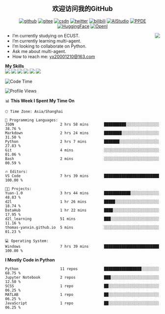 <h2 align="center"> 欢迎访问我的GitHub</h2>

<p align="center">
  <a href="https://github.com/thomas-yanxin"><img src="https://img.shields.io/badge/GitHub-24292e" alt="github"></a>
  <a href="https://gitee.com/yanxin_thomas"><img src="https://img.shields.io/badge/Gitee-fe7300" alt="gitee"></a>
  <a href="https://blog.csdn.net/Mefishes"><img src="https://img.shields.io/badge/CSDN-cf000e" alt="csdn"></a>
  <a href="https://twitter.com/thomas_yanxin"><img src="https://img.shields.io/badge/Twitter-6495ED" alt="twitter"></a>
  <a href="https://space.bilibili.com/438539054?from=search&seid=8236420690670187274"><img src="https://img.shields.io/badge/-bilibili-blue" alt="bilibili"></a>
  <a href="https://aistudio.baidu.com/aistudio/personalcenter/thirdview/383005"><img src="https://img.shields.io/badge/-AIStudio-9cf" alt="AIStudio"></a>
  <a href="https://www.paddlepaddle.org.cn/ppdemd?n=/ppdemd/%E9%A2%9C%E9%91%AB"><img src="https://img.shields.io/badge/-PPDE-brightgreen" alt="PPDE"></a>
  <a href="https://huggingface.co/thomas-yanxin"><img src="https://img.shields.io/badge/-HuggingFace-yellow" alt="HuggingFace"></a>
  <a href="https://git.openi.org.cn/thomas-yanxin"><img src="https://img.shields.io/badge/-OpenI-337AFF" alt="OpenI"></a>
 
</p>

 <img align="right" src="https://github-readme-stats.vercel.app/api?username=thomas-yanxin&count_private=true&show_icons=true&bg_color=15,f2f7fd,E0EAFC" />


<!--
**thomas-yanxin/thomas-yanxin** is a  _special_  repository because its `README.md` (this file) appears on your GitHub profile.

Here are some ideas to get you started:
-->

-  I’m currently studying on ECUST.
-  I’m currently learning multi-agent.
-  I’m looking to collaborate on Python.
-  Ask me about multi-agent.
-  How to reach me: yx20001210@163.com


 **My Skills**  
![](https://img.shields.io/badge/-Python-3e74a2?style=flat-square&logo=Python&logoColor=fff)
![](https://img.shields.io/badge/-Matlab-FF4040?style=flat-square&logo=Matlab&logoColor=fff)
![](https://img.shields.io/badge/-Docker-2496ED?style=flat-square&logo=Docker&logoColor=fff)
![](https://img.shields.io/badge/-Linux-000000?style=flat-square&logo=Linux&logoColor=fff)
![](https://img.shields.io/badge/-MySQL-4479A1?style=flat-square&logo=MySQL&logoColor=fff)
![](https://img.shields.io/badge/-VScode-007ACC?style=flat-square&logo=VScode&logoColor=fff)

<!--START_SECTION:waka-->
![Code Time](http://img.shields.io/badge/Code%20Time-999%20hrs%204%20mins-blue)

![Profile Views](http://img.shields.io/badge/Profile%20Views-8-blue)

📊 **This Week I Spent My Time On** 

```text
🕑︎ Time Zone: Asia/Shanghai

💬 Programming Languages: 
JSON                     2 hrs 58 mins       ██████████░░░░░░░░░░░░░░░   38.76 % 
Markdown                 2 hrs 24 mins       ████████░░░░░░░░░░░░░░░░░   31.50 % 
Python                   2 hrs 7 mins        ███████░░░░░░░░░░░░░░░░░░   27.83 % 
Git                      4 mins              ░░░░░░░░░░░░░░░░░░░░░░░░░   01.06 % 
Bash                     2 mins              ░░░░░░░░░░░░░░░░░░░░░░░░░   00.59 % 

🔥 Editors: 
VS Code                  7 hrs 39 mins       █████████████████████████   100.00 % 

🐱‍💻 Projects: 
Yuan-1.0                 3 hrs 44 mins       ████████████░░░░░░░░░░░░░   48.83 % 
d2l                      1 hr 26 mins        █████░░░░░░░░░░░░░░░░░░░░   18.74 % 
DataHub                  1 hr 22 mins        ████░░░░░░░░░░░░░░░░░░░░░   17.95 % 
d2l_learning             51 mins             ███░░░░░░░░░░░░░░░░░░░░░░   11.16 % 
thomas-yanxin.github.io  5 mins              ░░░░░░░░░░░░░░░░░░░░░░░░░   01.23 % 

💻 Operating System: 
Windows                  7 hrs 39 mins       █████████████████████████   100.00 % 
```

**I Mostly Code in Python** 

```text
Python                   11 repos            █████████████████░░░░░░░░   68.75 % 
Jupyter Notebook         2 repos             ███░░░░░░░░░░░░░░░░░░░░░░   12.50 % 
SCSS                     1 repo              ██░░░░░░░░░░░░░░░░░░░░░░░   06.25 % 
MATLAB                   1 repo              ██░░░░░░░░░░░░░░░░░░░░░░░   06.25 % 
JavaScript               1 repo              ██░░░░░░░░░░░░░░░░░░░░░░░   06.25 % 
```




<!--END_SECTION:waka-->

